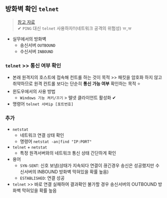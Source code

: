 ## 방화벽 확인 `telnet`
> [참고 자료](https://uutopia.tistory.com/4) <BR>✔ `PING` 대신 `telnet` 사용하자!!(네트워크 공격의 위험성) ㅠ,ㅠ
- 실무에서의 방화벽
  - 송신서버 `OUTBOUND`
  - 수신서버 `INBOUND`
### `telnet` >> 통신 여부 확인
- 본래 원격지의 호스트에 접속해 컨트롤 하는 것이 목적 >> 패킷을 암호화 하지 않고 취약하므로 원격 컨트롤 보다는 단순히 __통신 가능 여부__ 확인하는 목적 ⭐
- 윈도우에서의 사용 방법
  - `Windows 기능 켜키/끄기` > 텔넷 클라이언트 활성화 ✔
- 명령어 `telnet 서버ip [포트번호]`

### 추가
- `netstat`
  - 네트워크 연결 상태 확인
  - 명령어 `netstat -an|find "IP:PORT"`
- `telnet` + `netstat`
  - 특정 원격서버와의 네트워크 통신 상태 간단하게 확인
- 용어
  - `SYN-SENT`: 신호 보냄(상태가 지속되다 연결이 끊긴경우 송신은 성공했지만 수신서버의 INBOUND 방화벽 막혀있을 확률 높음)
  - `ESTABLISHED`: 연결 성공  
- `telnet` >> 바로 연결 실패하여 결과확인 불가할 경우 송신서버의 OUTBOUND 방화벽 막혀있을 확률 높음
